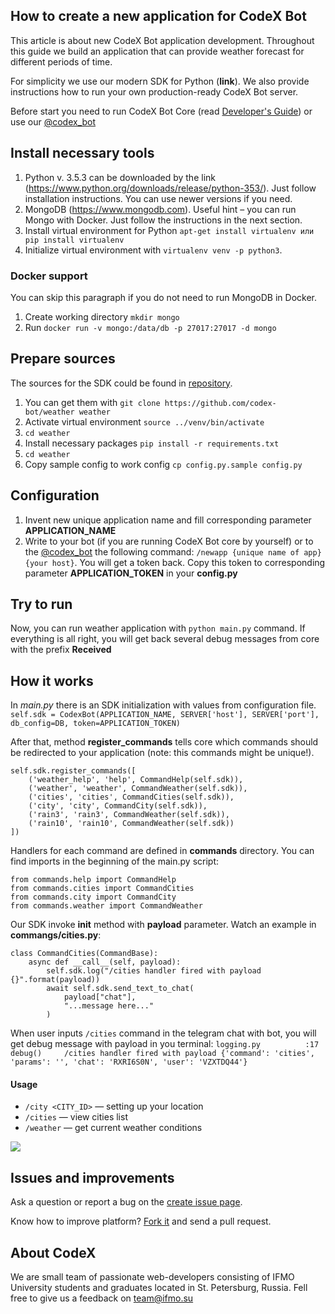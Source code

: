 ## How to create a new application for CodeX Bot

This article is about new CodeX Bot application development. Throughout this guide we build an application that can provide weather forecast for different periods of time.

For simplicity we use our modern SDK for Python (**link**). We also provide instructions how to run your own production-ready CodeX Bot server.

Before start you need to run CodeX Bot Core (read [Developer's Guide](https://github.com/codex-team/codex.bot/wiki/Developer's-Guide)) or use our [@codex_bot](https://t.me/codex_bot)

## Install necessary tools

1. Python v. 3.5.3 can be downloaded by the link (https://www.python.org/downloads/release/python-353/). Just follow installation instructions. You can use newer versions if you need.
2. MongoDB (https://www.mongodb.com). Useful hint – you can run Mongo with Docker. Just follow the instructions in the next section.
3. Install virtual environment for Python `apt-get install virtualenv или pip install virtualenv`
4. Initialize virtual environment with `virtualenv venv -p python3`.

### Docker support
You can skip this paragraph if you do not need to run MongoDB in Docker.
1. Create working directory `mkdir mongo`
2. Run `docker run -v mongo:/data/db -p 27017:27017 -d mongo`

## Prepare sources

The sources for the SDK could be found in [repository](https://github.com/codex-bot/weather).
1. You can get them with `git clone https://github.com/codex-bot/weather weather`
2. Activate virtual environment `source ../venv/bin/activate`
3. `cd weather`
3. Install necessary packages `pip install -r requirements.txt`
4. `cd weather`
5. Copy sample config to work config `cp config.py.sample config.py`

## Configuration

1. Invent new unique application name and fill corresponding parameter **APPLICATION_NAME**
2. Write to your bot (if you are running CodeX Bot core by yourself) or to the [@codex_bot](t.me/codex_bot) the following command: `/newapp {unique name of app} {your host}`. You will get a token back. Copy this token to corresponding parameter **APPLICATION_TOKEN** in your **config.py**

## Try to run

Now, you can run weather application with `python main.py` command. If everything is all right, you will get back several debug messages from core with the prefix __Received__

## How it works

In *main.py* there is an SDK initialization with values from configuration file.
`self.sdk = CodexBot(APPLICATION_NAME, SERVER['host'], SERVER['port'], db_config=DB, token=APPLICATION_TOKEN)`

After that, method **register_commands** tells core which commands should be redirected to your application (note: this commands might be unique!).
```
self.sdk.register_commands([
    ('weather_help', 'help', CommandHelp(self.sdk)),
    ('weather', 'weather', CommandWeather(self.sdk)),
    ('cities', 'cities', CommandCities(self.sdk)),
    ('city', 'city', CommandCity(self.sdk)),
    ('rain3', 'rain3', CommandWeather(self.sdk)),
    ('rain10', 'rain10', CommandWeather(self.sdk))
])
```

Handlers for each command are defined in **commands** directory. You can find imports in the beginning of the main.py script:
```
from commands.help import CommandHelp
from commands.cities import CommandCities
from commands.city import CommandCity
from commands.weather import CommandWeather
```

Our SDK invoke **__init__** method with **payload** parameter. Watch an example in **commangs/cities.py**:
```
class CommandCities(CommandBase):
    async def __call__(self, payload):
        self.sdk.log("/cities handler fired with payload {}".format(payload))
        await self.sdk.send_text_to_chat(
            payload["chat"],
            "...message here..."
        )
```
When user inputs `/cities` command in the telegram chat with bot, you will get debug message with payload in you terminal:
`
logging.py          :17                  debug() 	 /cities handler fired with payload {'command': 'cities', 'params': '', 'chat': 'RXRI6S0N', 'user': 'VZXTDQ44'}
`

#### Usage
- `/city <CITY_ID>` — setting up your location
- `/cities` — view cities list
- `/weather` — get current weather conditions

![](https://capella.pics/3ee93508-ef47-4c61-9c2f-988e2e6d9b93)

## Issues and improvements

Ask a question or report a bug on the [create issue page](https://github.com/codex-bot/weather/issues/new).

Know how to improve platform? [Fork it](https://github.com/codex-bot/weather) and send a pull request.

## About CodeX

We are small team of passionate web-developers consisting of IFMO University students and graduates located in St. Petersburg, Russia. Fell free to give us a feedback on  [team@ifmo.su](mailto:team@ifmo.su)
